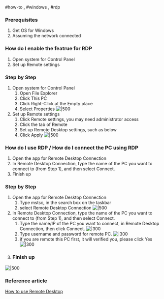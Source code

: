 #how-to , #windows , #rdp

### Prerequisites

1.  Get OS for Windows
2.  Assuming the network connected

### How do I enable the featrue for RDP

1.  Open system for Control Panel
2.  Set up Remote settings

### Step by Step

1.  Open system for Control Panel
    1.  Open File Explorer
    2.  Click This PC
    3.  Click Right-Click at the Empty place
    4.  Select Properties
![|500](../../attachments/How%20to%20enable%20and%20use%20RDP%20on%20Windows.png)
2.  Set up Remote settings
    1.  Click Remote settings, you may need administrator access
    2.  Click the tab of Remote
    3.  Set up Remote Desktop settings, such as below
    4.  Click Apply
![|500](../../attachments/How%20to%20enable%20and%20use%20RDP%20on%20Windows-1.png)

### How do I use RDP / How do I connect the PC using RDP

1.  Open the app for Remote Desktop Connection
2.  In Remote Desktop Connection, type the name of the PC you want to connect to (from Step 1), and then select Connect.
3.  Finish up

### Step by Step

1.  Open the app for Remote Desktop Connection
    1.  Type mstsc, in the search box on the taskbar 
    2.   select Remote Desktop Connection
![|500](../../attachments/How%20to%20enable%20and%20use%20RDP%20on%20Windows-2.png)
2.  In Remote Desktop Connection, type the name of the PC you want to connect to (from Step 1), and then select Connect.
    1.  Type the name/IP of the PC you want to connect, in Remote Desktop Connection, then click Connect.
![|300](../../attachments/How%20to%20enable%20and%20use%20RDP%20on%20Windows-3.png)
    2.  Type username and password for remote PC.
![|300](../../attachments/How%20to%20enable%20and%20use%20RDP%20on%20Windows-4.png)
    3.  if you are remote this PC first, it will verified you, please click Yes
![|300](../../attachments/How%20to%20enable%20and%20use%20RDP%20on%20Windows-5.png)
3.  ### Finish up
![|500](../../attachments/How%20to%20enable%20and%20use%20RDP%20on%20Windows-6.png)
  

### Reference article

[How to use Remote Desktop](https://support.microsoft.com/en-us/windows/how-to-use-remote-desktop-5fe128d5-8fb1-7a23-3b8a-41e636865e8c)
